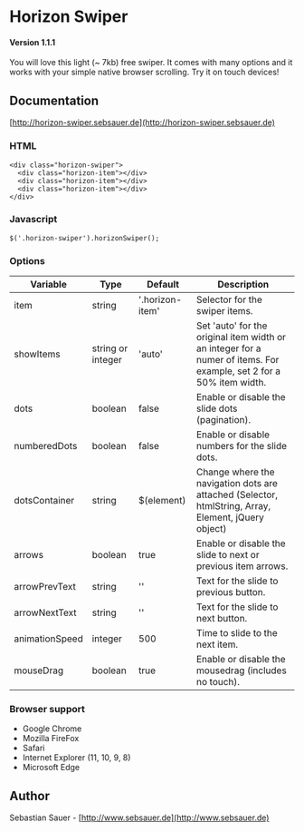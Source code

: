 # Horizon Swiper
#### Version 1.1.1

You will love this light (~ 7kb) free swiper.
It comes with many options and it works with your simple native browser scrolling.
Try it on touch devices!

## Documentation
[http://horizon-swiper.sebsauer.de](http://horizon-swiper.sebsauer.de)

### HTML
```
<div class="horizon-swiper">
  <div class="horizon-item"></div>
  <div class="horizon-item"></div>
  <div class="horizon-item"></div>
</div>
```

### Javascript
```
$('.horizon-swiper').horizonSwiper();
```

### Options

Variable | Type | Default | Description
------ | ---- | ------- | -----------
item | string | '.horizon-item' | Selector for the swiper items.
showItems | string or integer | 'auto' | Set 'auto' for the original item width or an integer for a numer of items. For example, set 2 for a 50% item width.
dots | boolean | false | Enable or disable the slide dots (pagination).
numberedDots | boolean | false | Enable or disable numbers for the slide dots.
dotsContainer | string | $(element) | Change where the navigation dots are attached (Selector, htmlString, Array, Element, jQuery object)
arrows | boolean | true | Enable or disable the slide to next or previous item arrows.
arrowPrevText | string | '' | Text for the slide to previous button.
arrowNextText | string | '' | Text for the slide to next button.
animationSpeed | integer | 500 | Time to slide to the next item.
mouseDrag | boolean | true | Enable or disable the mousedrag (includes no touch).

### Browser support
* Google Chrome
* Mozilla FireFox
* Safari
* Internet Explorer (11, 10, 9, 8)
* Microsoft Edge

## Author
Sebastian Sauer - [http://www.sebsauer.de](http://www.sebsauer.de)
